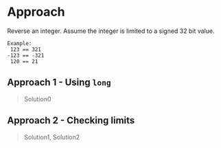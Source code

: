 # Approach

Reverse an integer. Assume the integer is limited to a signed 32 bit value.

    Example:
     123 == 321
    -123 == -321
     120 == 21

## Approach 1 - Using `long`

> Solution0



## Approach 2 - Checking limits

> Solution1, Solution2




